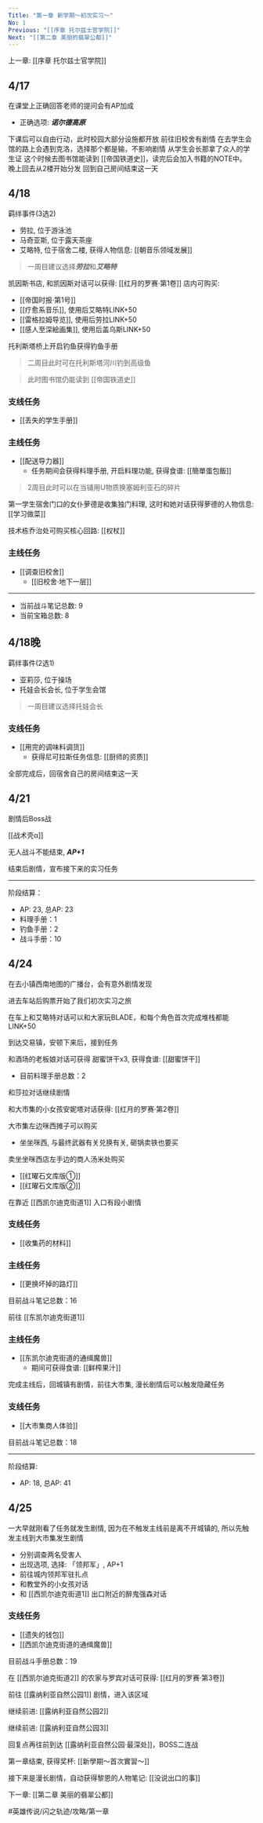 ```yaml
---
Title: "第一章 新学期～初次实习～"
No: 1
Previous: "[[序章 托尔兹士官学院]]"
Next: "[[第二章 美丽的翡翠公都]]"
---
```

上一章: [[序章 托尔兹士官学院]]

## 4/17
在课堂上正确回答老师的提问会有AP加成
- 正确选项: ***诺尔德高原***

下课后可以自由行动，此时校园大部分设施都开放
前往旧校舍有剧情
在去学生会馆的路上会遇到克洛，选择那个都是输，不影响剧情
从学生会长那拿了众人的学生证
这个时候去图书馆能读到 [[帝国铁道史]]，读完后会加入书籍的NOTE中。
晚上回去从2楼开始分发
回到自己房间结束这一天

## 4/18
羁绊事件(3选2)
- 劳拉, 位于游泳池
- 马奇亚斯, 位于露天茶座
- 艾略特, 位于宿舍二楼, 获得人物信息: [[朝音乐领域发展]]

> 一周目建议选择***劳拉***和***艾略特***

凯因斯书店, 和凯因斯对话可以获得: [[红月的罗赛·第1卷]]
店内可购买:
- [[帝国时报·第1号]]
- [[疗愈系音乐]], 使用后艾略特LINK+50
- [[雷格拉姆导览]], 使用后劳拉LINK+50
- [[感人至深絵画集]], 使用后盖乌斯LINK+50

托利斯塔桥上开启钓鱼获得钓鱼手册

> 二周目此时可在托利斯塔河川钓到高级鱼

> 此时图书馆仍能读到 [[帝国铁道史]]

### 支线任务
- [[丢失的学生手册]]

### 主线任务
- [[配送导力器]]
	- 任务期间会获得料理手册, 开启料理功能, 获得食谱: [[簡單蛋包飯]]
> 2周目此时可以在当铺用U物质换塞姆利亚石的碎片

第一学生宿舍门口的女仆萝德是收集独门料理, 这时和她对话获得萝德的人物信息: [[学习做菜]]

技术栋乔治处可购买核心回路: [[权杖]]

### 主线任务
- [[调查旧校舍]]
	- [[旧校舍‧地下一层]]

---
- 当前战斗笔记总数: 9
- 当前宝箱总数: 8

## 4/18晚
羁绊事件(2选1)
- 亚莉莎, 位于操场
- 托娃会长会长, 位于学生会馆

> 一周目建议选择托娃会长

### 支线任务
- [[用完的调味料调货]]
	- 获得尼可拉斯任务信息: [[厨师的资质]]

全部完成后，回宿舍自己的房间结束这一天

## 4/21
剧情后Boss战

[[战术壳α]]

无人战斗不能结束, ***AP+1***

结束后剧情，宣布接下来的实习任务

---
阶段结算：
- AP: 23, 总AP: 23
- 料理手册：1
- 钓鱼手册：2
- 战斗手册：10

## 4/24
在去小镇西南地图的广播台，会有意外剧情发现

进去车站后购票开始了我们初次实习之旅

在车上和艾略特对话可以和大家玩BLADE，和每个角色首次完成堆栈都能LINK+50

到达交易镇，安顿下来后，接到任务

和酒场的老板娘对话可获得 甜蜜饼干x3, 获得食谱: [[甜蜜饼干]]
- 目前料理手册总数：2

和莎拉对话继续剧情

和大市集的小女孩安妮塔对话获得: [[红月的罗赛·第2卷]]

大市集左边咪西摊子可以购买
- 坐坐咪西, 与最终武器有关兑换有关, 砸锅卖铁也要买

卖坐坐咪西店左手边的商人汤米处购买
- [[红曜石文库版①]]
- [[红曜石文库版②]]

在靠近 [[西凯尔迪克街道1]] 入口有段小剧情

### 支线任务
- [[收集药的材料]]

### 主线任务
- [[更换坏掉的路灯]]

目前战斗笔记总数：16

前往 [[东凯尔迪克街道1]]

### 主线任务
- [[东凯尔迪克街道的通缉魔兽]]
	- 期间可获得食谱: [[鲜榨果汁]]

完成主线后，回城镇有剧情，前往大市集, 漫长剧情后可以触发隐藏任务

### 支线任务
- [[大市集商人体验]]

目前战斗笔记总数：18

---
阶段结算:
- AP: 18, 总AP: 41

## 4/25
一大早就刚看了任务就发生剧情, 因为在不触发主线前是离不开城镇的, 所以先触发主线到大市集发生剧情
- 分别调查两名受害人
- 出现选项, 选择: 「领邦军」, AP+1
- 前往城内领邦军驻扎点
- 和教堂外的小女孩对话
- 和 [[西凯尔迪克街道1]] 出口附近的醉鬼强森对话

### 支线任务
- [[遗失的钱包]]
- [[西凯尔迪克街道的通缉魔兽]]

目前战斗手册总数：19

在 [[西凯尔迪克街道2]] 的农家与罗宾对话可获得: [[红月的罗赛·第3卷]]

前往 [[露纳利亚自然公园1]] 剧情，进入该区域

继续前进: [[露纳利亚自然公园2]]

继续前进: [[露纳利亚自然公园3]]

回复点再往前到达 [[露纳利亚自然公园·最深处]]，BOSS二连战

第一章结束, 获得奖杯: [[新學期～首次實習～]]

接下来是漫长剧情，自动获得黎恩的人物笔记: [[没说出口的事]]

下一章: [[第二章 美丽的翡翠公都]]

#英雄传说/闪之轨迹/攻略/第一章